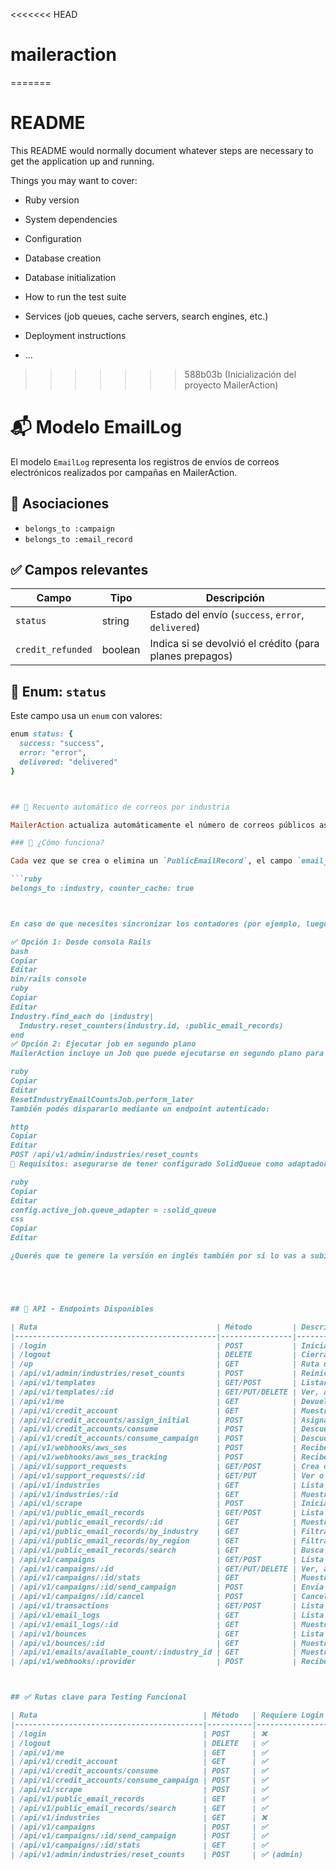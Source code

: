 <<<<<<< HEAD
# maileraction
=======
# README

This README would normally document whatever steps are necessary to get the
application up and running.

Things you may want to cover:

* Ruby version

* System dependencies

* Configuration

* Database creation

* Database initialization

* How to run the test suite

* Services (job queues, cache servers, search engines, etc.)

* Deployment instructions

* ...
>>>>>>> 588b03b (Inicialización del proyecto MailerAction)

# 📬 Modelo EmailLog

El modelo `EmailLog` representa los registros de envíos de correos electrónicos realizados por campañas en MailerAction.

## 🧱 Asociaciones

- `belongs_to :campaign`
- `belongs_to :email_record`

## ✅ Campos relevantes

| Campo              | Tipo     | Descripción                                                |
|-------------------|----------|------------------------------------------------------------|
| `status`          | string   | Estado del envío (`success`, `error`, `delivered`)         |
| `credit_refunded` | boolean  | Indica si se devolvió el crédito (para planes prepagos)    |

## 🚦 Enum: `status`

Este campo usa un `enum` con valores:

```ruby
enum status: {
  success: "success",
  error: "error",
  delivered: "delivered"
}



## 🧠 Recuento automático de correos por industria

MailerAction actualiza automáticamente el número de correos públicos asociados a cada industria utilizando el campo `email_count` en el modelo `Industry`.

### 🔄 ¿Cómo funciona?

Cada vez que se crea o elimina un `PublicEmailRecord`, el campo `email_count` se actualiza gracias al uso de `counter_cache: true`:

```ruby
belongs_to :industry, counter_cache: true



En caso de que necesites sincronizar los contadores (por ejemplo, luego de importar datos masivamente o eliminar registros), podés usar una de las siguientes opciones:

✅ Opción 1: Desde consola Rails
bash
Copiar
Editar
bin/rails console
ruby
Copiar
Editar
Industry.find_each do |industry|
  Industry.reset_counters(industry.id, :public_email_records)
end
✅ Opción 2: Ejecutar job en segundo plano
MailerAction incluye un Job que puede ejecutarse en segundo plano para recalcular los contadores:

ruby
Copiar
Editar
ResetIndustryEmailCountsJob.perform_later
También podés dispararlo mediante un endpoint autenticado:

http
Copiar
Editar
POST /api/v1/admin/industries/reset_counts
📌 Requisitos: asegurarse de tener configurado SolidQueue como adaptador para ActiveJob:

ruby
Copiar
Editar
config.active_job.queue_adapter = :solid_queue
css
Copiar
Editar

¿Querés que te genere la versión en inglés también por si lo vas a subir a GitHub como proyecto público?





## 📘 API - Endpoints Disponibles

| Ruta                                        | Método         | Descripción                                           |
|---------------------------------------------|----------------|-------------------------------------------------------|
| /login                                      | POST           | Inicia sesión y crea una cookie de sesión             |
| /logout                                     | DELETE         | Cierra la sesión actual del usuario                   |
| /up                                         | GET            | Ruta de verificación de estado (health check)         |
| /api/v1/admin/industries/reset_counts       | POST           | Reinicia los contadores de correos por industria      |
| /api/v1/templates                           | GET/POST       | Listar, crear templates de email                      |
| /api/v1/templates/:id                       | GET/PUT/DELETE | Ver, actualizar o eliminar un template                |
| /api/v1/me                                  | GET            | Devuelve los datos del usuario autenticado            |
| /api/v1/credit_account                      | GET            | Muestra los créditos disponibles del usuario          |
| /api/v1/credit_accounts/assign_initial      | POST           | Asigna créditos iniciales a un usuario                |
| /api/v1/credit_accounts/consume             | POST           | Descuenta créditos al enviar una campaña              |
| /api/v1/credit_accounts/consume_campaign    | POST           | Descuenta créditos por una campaña completa           |
| /api/v1/webhooks/aws_ses                    | POST           | Recibe webhooks de AWS SES                            |
| /api/v1/webhooks/aws_ses_tracking           | POST           | Recibe eventos de seguimiento de AWS SES              |
| /api/v1/support_requests                    | GET/POST       | Crea o lista solicitudes de soporte                   |
| /api/v1/support_requests/:id                | GET/PUT        | Ver o actualizar solicitud de soporte                 |
| /api/v1/industries                          | GET            | Lista todas las industrias                            |
| /api/v1/industries/:id                      | GET            | Muestra detalles de una industria                     |
| /api/v1/scrape                              | POST           | Inicia el scraping de una URL de empresa              |
| /api/v1/public_email_records                | GET/POST       | Lista o crea correos públicos scrapeados              |
| /api/v1/public_email_records/:id            | GET            | Muestra un correo público específico                  |
| /api/v1/public_email_records/by_industry    | GET            | Filtra correos por industria                          |
| /api/v1/public_email_records/by_region      | GET            | Filtra correos por región                             |
| /api/v1/public_email_records/search         | GET            | Busca correos con filtros avanzados                   |
| /api/v1/campaigns                           | GET/POST       | Lista o crea campañas de email                        |
| /api/v1/campaigns/:id                       | GET/PUT/DELETE | Ver, actualizar o eliminar una campaña                |
| /api/v1/campaigns/:id/stats                 | GET            | Muestra estadísticas de una campaña                   |
| /api/v1/campaigns/:id/send_campaign         | POST           | Envía una campaña                                     |
| /api/v1/campaigns/:id/cancel                | POST           | Cancela una campaña programada                        |
| /api/v1/transactions                        | GET/POST       | Lista o crea registros de transacciones               |
| /api/v1/email_logs                          | GET            | Lista registros de correos enviados                   |
| /api/v1/email_logs/:id                      | GET            | Muestra detalles de un envío de email                 |
| /api/v1/bounces                             | GET            | Lista rebotes de emails                               |
| /api/v1/bounces/:id                         | GET            | Muestra detalle de un rebote                          |
| /api/v1/emails/available_count/:industry_id | GET            | Muestra cuántos correos hay disponibles por industria |
| /api/v1/webhooks/:provider                  | POST           | Recibe webhooks de Stripe, MercadoPago, etc.          |



## ✅ Rutas clave para Testing Funcional

| Ruta                                     | Método   | Requiere Login   | ¿Qué probar?                                         |
|------------------------------------------|----------|------------------|------------------------------------------------------|
| /login                                   | POST     | ❌               | Login con credenciales válidas e inválidas           |
| /logout                                  | DELETE   | ✅               | Cerrar sesión y validar que la cookie se invalide    |
| /api/v1/me                               | GET      | ✅               | Obtener información del usuario autenticado          |
| /api/v1/credit_account                   | GET      | ✅               | Consultar los créditos disponibles del usuario       |
| /api/v1/credit_accounts/consume          | POST     | ✅               | Descontar créditos de forma manual                   |
| /api/v1/credit_accounts/consume_campaign | POST     | ✅               | Descontar créditos simulando una campaña             |
| /api/v1/scrape                           | POST     | ✅               | Iniciar scraping con una URL válida e inválida       |
| /api/v1/public_email_records             | GET      | ✅               | Listar correos scrapeados                            |
| /api/v1/public_email_records/search      | GET      | ✅               | Buscar correos por filtros (industria, ciudad, etc.) |
| /api/v1/industries                       | GET      | ❌               | Listar industrias disponibles (con o sin login)      |
| /api/v1/campaigns                        | POST     | ✅               | Crear una campaña de email                           |
| /api/v1/campaigns/:id/send_campaign      | POST     | ✅               | Enviar campaña y verificar consumo de créditos       |
| /api/v1/campaigns/:id/stats              | GET      | ✅               | Ver estadísticas de una campaña                      |
| /api/v1/admin/industries/reset_counts    | POST     | ✅ (admin)       | Recalcular contadores de emails por industria        |
